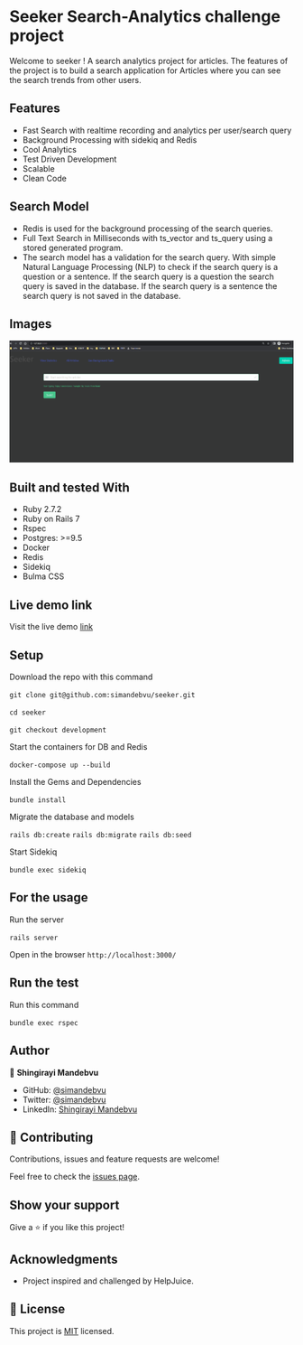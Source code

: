 # Seeker Search-Analytics challenge project 

Welcome to seeker ! A search analytics project for articles. The features of the project is to build a search application for Articles where you can see the search trends from other users.
## Features

- Fast Search with realtime recording and analytics per user/search query
- Background Processing with sidekiq and Redis
- Cool Analytics
- Test Driven Development
- Scalable
- Clean Code

## Search Model

- Redis is used for the background processing of the search queries.
- Full Text Search in Milliseconds with ts_vector and ts_query using a stored generated program.
- The search model has a validation for the search query. With simple Natural Language Processing (NLP) to check if the search query is a question or a sentence. If the search query is a question the search query is saved in the database. If the search query is a sentence the search query is not saved in the database.

## Images

![screenshot](app/assets/images/Animation.gif)

## Built and tested With

- Ruby 2.7.2
- Ruby on Rails 7
- Rspec
- Postgres: >=9.5
- Docker
- Redis
- Sidekiq
- Bulma CSS
  
## Live demo link

Visit the live demo [link](https://seekerzim.fly.dev/)

## Setup

Download the repo with this command

`git clone git@github.com:simandebvu/seeker.git`

`cd seeker`

`git checkout development` 

Start the containers for DB and Redis

`docker-compose up --build`

Install the Gems and Dependencies

`bundle install`

Migrate the database and models

`rails db:create`
`rails db:migrate`
`rails db:seed`

Start Sidekiq

`bundle exec sidekiq`

## For the usage

Run the server

`rails server`

Open in the browser `http://localhost:3000/`

## Run the test 

Run this command

`bundle exec rspec`

## Author

👤 **Shingirayi Mandebvu**

- GitHub: [@simandebvu](https://github.com/simandebvu)
- Twitter: [@simandebvu](https://twitter.com/simandebvu) 
- LinkedIn: [Shingirayi Mandebvu](https://www.linkedin.com/in/simandebvu/) 

## 🤝 Contributing

Contributions, issues and feature requests are welcome!

Feel free to check the [issues page](https://github.com/simandebvu/seeker/issues).

## Show your support

Give a ⭐️ if you like this project!

## Acknowledgments


- Project inspired and challenged by HelpJuice.

## 📝 License

This project is [MIT](https://opensource.org/licenses/MIT) licensed.


